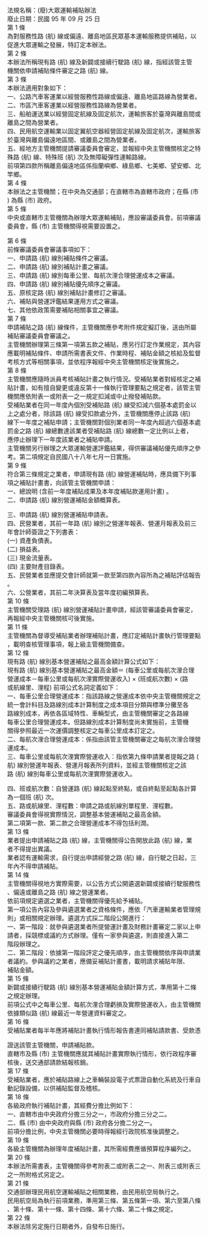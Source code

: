 法規名稱：(廢)大眾運輸補貼辦法  
廢止日期：民國 95 年 09 月 25 日  
第 1 條  
為對服務性路 (航) 線或偏遠、離島地區民眾基本運輸服務提供補貼，以  
促進大眾運輸之發展，特訂定本辦法。  
第 2 條  
本辦法所稱現有路 (航) 線及新闢或接續行駛路 (航) 線，指經該管主管  
機關依申請補貼條件審定之路 (航) 線。  
第 3 條  
本辦法適用對象如下：  
一、公路汽車客運業以經營服務性路線或偏遠、離島地區路線為營業者。  
二、市區汽車客運業以經營服務性路線為營業者。  
三、船舶運送業以經營固定航線及固定航次，運輸旅客於臺灣與離島間或  
離島之間為營業者。  
四、民用航空運輸業以固定翼航空器經營固定航線及固定航次，運輸旅客  
於臺灣與離島偏遠地區間、或離島之間為營業者。  
五、經地方主管機關提請審議委員會審定，並報經中央主管機關核定之特  
殊路 (航) 線、特殊班 (航) 次及無障礙彈性運輸路線。  
前項第四款所稱離島偏遠地區係指蘭嶼鄉、綠島鄉、七美鄉、望安鄉、北  
竿鄉。  
第 4 條  
本辦法之主管機關；在中央為交通部；在直轄市為直轄市政府；在縣 (市  
) 為縣 (市) 政府。  
第 5 條  
中央或直轄市主管機關為辦理大眾運輸補貼，應設審議委員會。前項審議  
委員會，縣 (市) 主管機關得視需要設置之。  


第 6 條  
前條審議委員會審議事項如下：  
一、申請路 (航) 線別補貼條件之審議。  
二、申請路 (航) 線別補貼計畫之審議。  
三、申請路 (航) 線別每車公里、每航次浬合理營運成本之審議。  
四、申請路 (航) 線別補貼優先順序之審議。  
五、原核定路 (航) 線別補貼計畫修訂之審議。  
六、補貼與營運評鑑結果運用方式之審議。  
七、其他依政策需要補貼相關事宜之審議。  
第 7 條  
申請補貼之路 (航) 線條件，主管機關應參考附件規定擬訂後，送由所屬  
補貼審議委員會審議之。  
主管機關辦理第三條第一項第五款之補貼，應另行訂定作業規定，其內容  
應載明補貼條件、申請所需書表文件、作業時程、補貼金額之核給及監督  
考核方式等相關事項，並依程序報經中央主管機關核定後實施之。  
第 8 條  
主管機關應隨時派員考核補貼計畫之執行情況。受補貼業者對經核定之補  
貼計畫，如有擅自變更或違反第十一條執行管理要點之規定者，該管主管  
機關應依附表一或附表一之一規定扣減或中止撥發補貼款。  
受補貼業者在同一年度內個別受補貼路 (航) 線受扣減六個基本處罰金以  
上之處分者，除該路 (航) 線受扣款處分外，主管機關應停止該路 (航)  
線下一年度之補貼申請；主管機關對個別業者同一年度內超過六個基本處  
罰金之路 (航) 線總數達該業者受補貼路 (航) 線總數一定比例以上者，  
應停止辦理下一年度該業者之補貼申請。  
主管機關另行辦理之大眾運輸營運評鑑結果，得供審議補貼優先順序之參  
考。第二項規定自民國八十八年七月一日實施。  
第 9 條  
符合第三條規定之業者，申請現有路 (航) 線營運補貼時，應具備下列事  
項之補貼計畫書，向該管主管機關申請：  
一、總說明 (含前一年度補貼成果及本年度補貼款運用計畫) 。  
二、申請路 (航) 線別營運補貼金額概算表。  


三、申請路 (航) 線別營運補貼申請表。  
四、民營業者，其前一年路 (航) 線別之營運年報表、營運月報表及前三  
年會計師簽證之下列書表：  
(一) 資產負債表。  
(二) 損益表。  
(三) 現金流量表。  
(四) 主要財產目錄表。  
五、民營業者並應提交會計師就第一款至第四款內容所為之補貼評估報告  
。  
六、公營業者，其前二年決算表及當年度初編預算表。  
第 10 條  
主管機關受理路 (航) 線別營運補貼計畫申請，經該管審議委員會審定，  
再報經中央主管機關核可後實施。  
第 11 條  
主管機關為督導受補貼業者辦理補貼計畫，應訂定補貼計畫執行管理要點  
，載明查核管理事項，報上級主管機關備查。  
第 12 條  
現有路 (航) 線別基本營運補貼之最高金額計算公式如下：  
現有路 (航) 線別基本營運補貼之最高金額＝ (每車公里或每航次浬合理  
營運成本－每車公里或每航次浬實際營運收入) × (班或航次數) × (路  
或航線里、浬程) 前項公式名詞定義如下：  
一、每車公里合理營運成本：指該路線之營運成本依中央主管機關規定之  
統一會計科目及路線別成本計算制度之成本項目分類與標準分攤至各  
路線別成本，再依各區域特性、車輛型式，由主管機關審定之各路線  
每車公里合理營運成本。但路線別成本計算制度尚未實施前，主管機  
關得參照最近一次運價調整核定之每車公里成本訂定之。  
二、每航次浬合理營運成本：係指由該管主管機關審定之每航次浬合理營  
運成本。  
三、每車公里或每航次浬實際營運收入：指依第九條申請業者提報之路 (  
航) 線別營運年報表、營運月報表所列資料，並經主管機關核定之該  
路 (航) 線別每車公里或每航次浬實際營運收入。  


四、班或航次數：自營運路 (航) 線起點至終點，或自終點至起點各計算  
為一個班 (航) 次。  
五、路或航線里、浬程數：申請之路或航線別單程里、浬程數。  
審議委員會得視實際情況，調整基本營運補貼之最高金額。  
第二項第一款、第二款之合理營運成本不得包括利潤。  
第 13 條  
業者提出申請補貼之路 (航) 線，主管機關得公告開放此路 (航) 線，業  
者不得提出異議。  
業者認有運輸需求，自行提出申請經營之路 (航) 線，自行駛之日起，三  
年內不得申請補貼。  
第 14 條  
主管機關得視地方實際需要，以公告方式公開遴選新闢或接續行駛服務性  
、偏遠或離島之路 (航) 線之營運業者。  
依前項規定遴選之業者，主管機關得優先給予補貼。  
第一項公告內容及參與遴選業者之資格條件，應依「汽車運輸業者管理規  
則」或相關規定辦理。遴選方式採二階段公開進行：  
一、第一階段：就參與遴選業者所提營運計畫及財務計畫審定二家以上申  
請者，採競標或議約方式辦理。僅有一家參與遴選，則直接進入第二  
階段辦理之。  
二、第二階段：依據第一階段評定之優先順序，由主管機關依序與申請業  
者議約。參與議約之業者，應備妥補貼計畫書，載明請求補貼年限、  
補貼金額。  
第 15 條  
新闢或接續行駛路 (航) 線別基本營運補貼金額計算方式，準用第十二條  
之規定辦理。  
前項公式中之每車公里、每航次浬合理虧損及實際營運收入，由主管機關  
依據類似路 (航) 線最近一年營運資料審定之。  
第 16 條  
受補貼業者每半年應將補貼計畫執行情形報告書連同補貼請款書、受款憑  


證送該管主管機關，申請補貼款。  
直轄市及縣 (市) 主管機關應就其補貼計畫實際執行情形，依行政程序審  
核後，送交通部請款結報核銷。  
第 17 條  
受補貼業者，應於補貼路線上之車輛裝設電子式票證自動化系統及行車自  
動記錄設備，以供補貼監督及稽核。  
第 18 條  
各級政府執行補貼計畫，其經費分擔比例如下：  
一、直轄市由中央政府分擔三分之一，市政府分擔三分之二。  
二、縣 (市) 由中央政府與縣 (市) 政府各分擔二分之一。  
前項分擔比例，中央主管機關必要時得報經行政院核准後調整之。  
第 19 條  
各級主管機關為辦理年度補貼計畫，其所需經費應循預算程序編列之。  
第 20 條  
本辦法所需書表，主管機關得參考附表二或附表二之一、附表三或附表三  
之一所附格式另定之。  
第 21 條  
交通部辦理民用航空運輸補貼之相關業務，由民用航空局執行之。  
民用航空局為執行前項業務，準用第三條、第五條第一項、第六至第八條  
、第十條、第十一條、第十四條、第十六條、第二十條之規定。  
第 22 條  
本辦法除另定施行日期者外，自發布日施行。  


